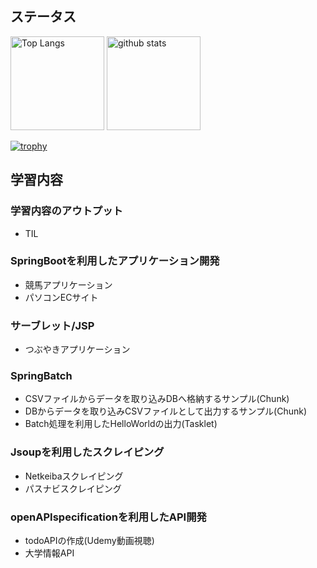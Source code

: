 ## ステータス

<p align="left"> 
  <img alt="Top Langs" height="150px" src="https://github-readme-stats.vercel.app/api/top-langs/?username=RyoyaToba&layout=compact&show_icons=true&theme=chalk" />
  <img alt="github stats" height="150px" src="https://github-readme-stats.vercel.app/api?username=RyoyaToba&theme=chalk&show_icons=ture" />
</p>

[![trophy](https://github-profile-trophy.vercel.app/?username=RyoyaToba&margin-w=20)](https://github.com/ryo-ma/github-profile-trophy)


## 学習内容

### 学習内容のアウトプット

* TIL

### SpringBootを利用したアプリケーション開発

* 競馬アプリケーション
* パソコンECサイト

### サーブレット/JSP

* つぶやきアプリケーション

### SpringBatch

* CSVファイルからデータを取り込みDBへ格納するサンプル(Chunk)
* DBからデータを取り込みCSVファイルとして出力するサンプル(Chunk)
* Batch処理を利用したHelloWorldの出力(Tasklet)

### Jsoupを利用したスクレイピング

* Netkeibaスクレイピング
* パスナビスクレイピング

### openAPIspecificationを利用したAPI開発

* todoAPIの作成(Udemy動画視聴)
* 大学情報API
